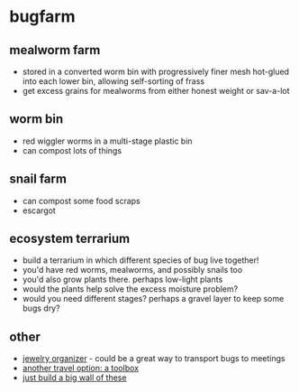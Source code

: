 # bugfarm

## mealworm farm
* stored in a converted worm bin with progressively finer mesh hot-glued into each lower bin, allowing self-sorting of frass
* get excess grains for mealworms from either honest weight or sav-a-lot

## worm bin
* red wiggler worms in a multi-stage plastic bin
* can compost lots of things

## snail farm
* can compost some food scraps
* escargot

## ecosystem terrarium
* build a terrarium in which different species of bug live together!
* you'd have red worms, mealworms, and possibly snails too
* you'd also grow plants there. perhaps low-light plants
* would the plants help solve the excess moisture problem?
* would you need different stages? perhaps a gravel layer to keep some bugs dry?

## other
* [jewelry organizer](https://www.amazon.com/Organizer-Container-Removable-Dividers-Transparent/dp/B01NBLOXEC/ref=pd_sim_201_3?_encoding=UTF8&pd_rd_i=B01NBLOXEC&pd_rd_r=CZQJ6PCX6A5F0XHRT9B1&pd_rd_w=aFzRF&pd_rd_wg=NtFqY&psc=1&refRID=CZQJ6PCX6A5F0XHRT9B1) - could be a great way to transport bugs to meetings
* [another travel option: a toolbox](https://www.amazon.com/Plano-Molding-1372-30-2-Utility-Organizers/dp/B000I1HDYW/ref=sr_1_9?ie=UTF8&qid=1500264606&sr=8-9&keywords=30+drawer+organizer)
* [just build a big wall of these](https://www.amazon.com/Sterilite-23608006-Medium-Modular-Drawers/dp/B00KL7VT0W/ref=sr_1_2?ie=UTF8&qid=1500265270&sr=8-2&keywords=modular+organizer+drawer)
